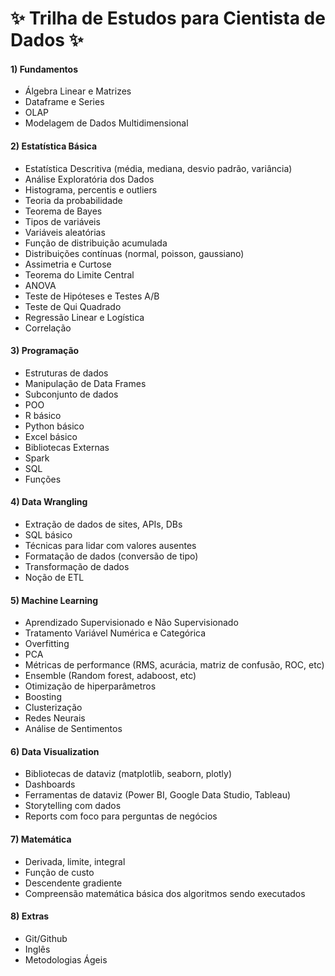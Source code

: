 # ✨ Trilha de Estudos para Cientista de Dados ✨

  <div>
 
####    1) Fundamentos
  - Álgebra Linear e Matrizes
  - Dataframe e Series
  - OLAP
  - Modelagem de Dados Multidimensional
 
 
####    2) Estatística Básica
  - Estatística Descritiva (média, mediana, desvio padrão, variância)
  - Análise Exploratória dos Dados
  - Histograma, percentis e outliers
  - Teoria da probabilidade
   - Teorema de Bayes
  - Tipos de variáveis 
  - Variáveis aleatórias
  - Função de distribuição acumulada
  - Distribuições contínuas (normal, poisson, gaussiano)
  - Assimetria e Curtose
  - Teorema do Limite Central
  - ANOVA
  - Teste de Hipóteses e Testes A/B
  - Teste de Qui Quadrado
  - Regressão Linear e Logística
  - Correlação

 ####    3) Programação
  - Estruturas de dados
  - Manipulação de Data Frames
  - Subconjunto de dados
  - POO
  - R básico
  - Python básico
  - Excel básico
  - Bibliotecas Externas
  - Spark
  - SQL
  - Funções
  
 ####    4) Data Wrangling
  - Extração de dados de sites, APIs, DBs
  - SQL básico
  - Técnicas para lidar com valores ausentes
  - Formatação de dados (conversão de tipo)
  - Transformação de dados
  - Noção de ETL
  
 ####    5) Machine Learning
  - Aprendizado Supervisionado e Não Supervisionado
  - Tratamento Variável Numérica e Categórica
  - Overfitting
  - PCA
  - Métricas de performance (RMS, acurácia, matriz de confusão, ROC, etc)
  - Ensemble (Random forest, adaboost, etc)
  - Otimização de hiperparâmetros
  - Boosting
  - Clusterização
  - Redes Neurais
  - Análise de Sentimentos
  
   ####    6) Data Visualization
  - Bibliotecas de dataviz (matplotlib, seaborn, plotly)
  - Dashboards
  - Ferramentas de dataviz (Power BI, Google Data Studio, Tableau)
  - Storytelling com dados
  - Reports com foco para perguntas de negócios

  ####    7) Matemática
  - Derivada, limite, integral
  - Função de custo
  - Descendente gradiente
  - Compreensão matemática básica dos algoritmos sendo executados
  
   ####    8) Extras
  - Git/Github
  - Inglês
  - Metodologias Ágeis

 
 </div>


